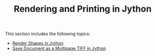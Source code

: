 ﻿---
title: Rendering and Printing in Jython
second_title: Aspose.Words for Java
articleTitle: Rendering and Printing in Jython
linktitle: Rendering and Printing in Jython
description: "Rendering and Printing Document using Jython."
type: docs
weight: 40
url: /java/rendering-and-printing-in-jython/
---

This section includes the following topics:

- [Render Shapes in Jython](/words/java/render-shapes-in-jython/)
- [Save Document as a Multipage TIFF in Jython](/words/java/save-document-as-a-multipage-tiff-in-jython/)
